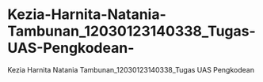 # Kezia-Harnita-Natania-Tambunan_12030123140338_Tugas-UAS-Pengkodean-
Kezia Harnita Natania Tambunan_12030123140338_Tugas UAS Pengkodean 
